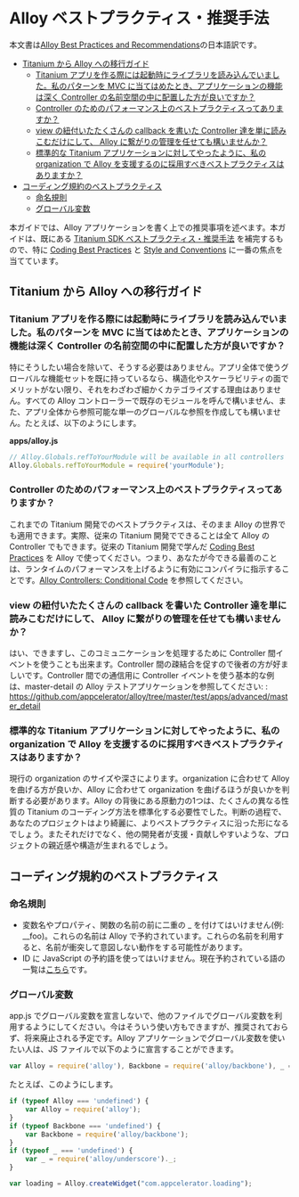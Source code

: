 Alloy ベストプラクティス・推奨手法
==================================

本文書は[Alloy Best Practices and Recommendations](http://docs.appcelerator.com/titanium/3.0/#!/guide/Alloy_Best_Practices_and_Recommendations)の日本語訳です。

- [Titanium から Alloy への移行ガイド](#titanium-から-alloy-への移行ガイド)
	- [Titanium アプリを作る際には起動時にライブラリを読み込んでいました。私のパターンを MVC に当てはめたとき、アプリケーションの機能は深く Controller の名前空間の中に配置した方が良いですか？](#titanium-アプリを作る際には起動時にライブラリを読み込んでいました。私のパターンを-mvc-に当てはめたとき、アプリケーションの機能は深く-controller-の名前空間の中に配置した方が良いですか？)
	- [Controller のためのパフォーマンス上のベストプラクティスってありますか？](#controller-のためのパフォーマンス上のベストプラクティスってありますか？)
	- [view の紐付いたたくさんの callback を書いた Controller 達を単に読みこむだけにして、 Alloy に繋がりの管理を任せても構いませんか？](#view-の紐付いたたくさんの-callback-を書いた-controller-達を単に読みこむだけにして、-alloy-に繋がりの管理を任せても構いませんか？)
	- [標準的な Titanium アプリケーションに対してやったように、私の organization で Alloy を支援するのに採用すべきベストプラクティスはありますか？](#標準的な-titanium-アプリケーションに対してやったように、私の-organization-で-alloy-を支援するのに採用すべきベストプラクティスはありますか？)
- [コーディング規約のベストプラクティス](#コーディング規約のベストプラクティス)
	- [命名規則](#命名規則)
	- [グローバル変数](#グローバル変数)



本ガイドでは、Alloy アプリケーションを書く上での推奨事項を述べます。本ガイドは、既にある [Titanium SDK ベストプラクティス・推奨手法](http://docs.appcelerator.com/titanium/3.0/#!/guide/Best_Practices_and_Recommendations) を補完するもので、特に [Coding Best Practices]() と [Style and Conventions]() に一番の焦点を当てています。

<!--
This guide provides recommendations for writing Alloy applications. This guide supplements the existing Titanium SDK Best Practices and Recommendations guide with a primary focus on the Coding Best Practices and Style and Conventions pages.
-->

Titanium から Alloy への移行ガイド
----------------------------------

<!--
### In my Titanium application, I previously loaded libraries upon startup. In organizing my patterns with MVC, do I need to organize application functionality further under namespaces within controllers?

Not unless you want to. If you have a pre-existing set of functionality that you want to make available globally throughout your app, there is no reason to further sub-categorize it unless it serves you in terms of organization or scalability. There is nothing preventing you from requiring your pre-existing modules in all your Alloy controllers, or even making a single global reference to your module that can be referenced throughout your app. For example:
-->

### Titanium アプリを作る際には起動時にライブラリを読み込んでいました。私のパターンを MVC に当てはめたとき、アプリケーションの機能は深く Controller の名前空間の中に配置した方が良いですか？

特にそうしたい場合を除いて、そうする必要はありません。アプリ全体で使うグローバルな機能セットを既に持っているなら、構造化やスケーラビリティの面でメリットがない限り、それをわざわざ細かくカテゴライズする理由はありません。すべての Alloy コントローラーで既存のモジュールを呼んで構いません、また、アプリ全体から参照可能な単一のグローバルな参照を作成しても構いません。たとえば、以下のようにします。

**apps/alloy.js**
```JavaScript
// Alloy.Globals.refToYourModule will be available in all controllers
Alloy.Globals.refToYourModule = require('yourModule');
```

### Controller のためのパフォーマンス上のベストプラクティスってありますか？

これまでの Titanium 開発でのベストプラクティスは、そのまま Alloy の世界でも適用できます。実際、従来の Titanium 開発でできることは全て Alloy の Controller でもできます。従来の Titanium 開発で学んだ [Coding Best Practices](http://docs.appcelerator.com/titanium/3.0/#!/guide/Coding_Best_Practices) を Alloy で使ってください。つまり、あなたが今できる最善のことは、ランタイムのパフォーマンスを上げるように有効にコンパイラに指示することです。[Alloy Controllers: Conditional Code](Alloy_Controllers.md#Conditional-Code) を参照してください。

<!--
### Are there best practices to employ within controllers for performance?

The same best practices that apply to traditional Titanium development still apply in the world of Alloy. In fact, everything you can do in traditional Titanium development you can do in Alloy's controllers. Use the Coding Best Practices you learned with traditional Titanium development in Alloy. That said, the best trick you can use now is taking advantage of the compiler directives to speed up runtime performance. Refer to Alloy Controllers: Conditional Code
-->

### view の紐付いたたくさんの callback を書いた Controller 達を単に読みこむだけにして、 Alloy に繋がりの管理を任せても構いませんか？

はい、できますし、このコミュニケーションを処理するために Controller 間イベントを使うことも出来ます。Controller 間の疎結合を促すので後者の方が好ましいです。Controller 間での通信用に Controller イベントを使う基本的な例は、master-detail の Alloy テストアプリケーションを参照してください: : https://github.com/appcelerator/alloy/tree/master/test/apps/advanced/master_detail

<!--
### Do I simply load controllers with a bunch of callbacks that relate to the view and let Alloy handle the linkage?

You can do this, or you can use eventing between your controllers to handle this communication. The latter is preferred as it encourages loose coupling between you controllers. For a basic example of using controller eventing to communicate between controllers, refer to the master-detail Alloy test application: https://github.com/appcelerator/alloy/tree/master/test/apps/advanced/master_detail
-->

### 標準的な Titanium アプリケーションに対してやったように、私の organization で Alloy を支援するのに採用すべきベストプラクティスはありますか？

現行の organization のサイズや深さによります。organization に合わせて Alloy を曲げる方が良いか、Alloy に合わせて organization を曲げるほうが良いかを判断する必要があります。Alloy の背後にある原動力の1つは、たくさんの異なる性質の Titanium のコーディング方法を標準化する必要性でした。判断の過程で、あなたのプロジェクトはより綺麗に、よりベストプラクティスに沿った形になるでしょう。またそれだけでなく、他の開発者が支援・貢献しやすいような、プロジェクトの親近感や構造が生まれるでしょう。

<!--
### Is there a best practice that I should use to help out Alloy for my own organization here, as I did in the standard Titanium applications?

It depends on the size and depth of your existing organization. You need to determine if it makes sense to bend Alloy around your existing organization, or bend your existing organization around Alloy. One of the driving forces behind Alloy was a need to standardize the many disparate Titanium coding methodologies out there. In doing so, your projects will be cleaner and more in line with best practices, but also give it a familiar feel and structure that makes it easier for other developers to help and contribute.
-->

コーディング規約のベストプラクティス
------------------------------------

### 命名規則

- 変数名やプロパティ、関数の名前の前に二重の _ を付けてはいけません(例: __foo)。これらの名前は Alloy で予約されています。これらの名前を利用すると、名前が衝突して意図しない動作をする可能性があります。
- ID に JavaScript の予約語を使ってはいけません。現在予約されている語の一覧は[こちら](https://github.com/appcelerator/alloy/blob/master/Alloy/common/constants.js#L101-L112)です。

<!--
Do not use double underscore prefixes on variables, properties, or function names (e.g., __foo). They are reserved for use in Alloy. If you use them, there is potential for conflicts and unexpected behavior.
Do not use JavaScript reserved words as IDs. List of currently reserved words.
-->

### グローバル変数

app.js でグローバル変数を宣言しないで、他のファイルでグローバル変数を利用するようにしてください。今はそういう使い方もできますが、推奨されておらず、将来廃止される予定です。Alloy アプリケーションでグローバル変数を使いたい人は、JS ファイルで以下のように宣言することができます。

<!--
Do not declare global variables in app.js and use them in other files. Such usage is currently allowed but not recommended, and it will be deprecated in the future. Users who wish to use globals in Alloy applications can declare the following in their JS files:
-->

```JavaScript
var Alloy = require('alloy'), Backbone = require('alloy/backbone'), _ = require('alloy/underscore')._;
```

<!--
As an example:
-->

たとえば、このようにします。

```JavaScript
if (typeof Alloy === 'undefined') {
    var Alloy = require('alloy');
}
if (typeof Backbone === 'undefined') {
    var Backbone = require('alloy/backbone');
}
if (typeof _ === 'undefined') {
    var _ = require('alloy/underscore')._;
}

var loading = Alloy.createWidget("com.appcelerator.loading");
```
